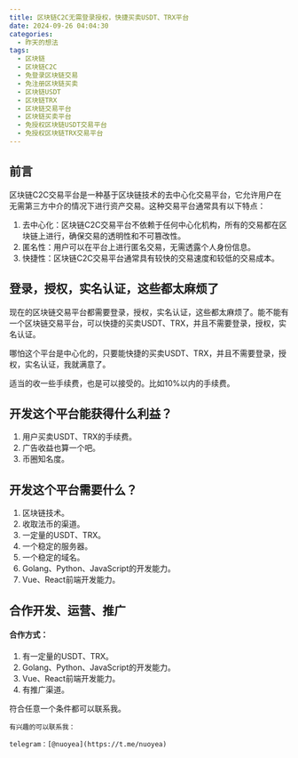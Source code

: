 ```yaml
---
title: 区块链C2C无需登录授权，快捷买卖USDT、TRX平台
date: 2024-09-26 04:04:30
categories:
  - 昨天的想法
tags:
  - 区块链
  - 区块链C2C
  - 免登录区块链交易
  - 免注册区块链买卖
  - 区块链USDT
  - 区块链TRX
  - 区块链交易平台
  - 区块链买卖平台
  - 免授权区块链USDT交易平台
  - 免授权区块链TRX交易平台
---
```


## 前言

区块链C2C交易平台是一种基于区块链技术的去中心化交易平台，它允许用户在无需第三方中介的情况下进行资产交易。这种交易平台通常具有以下特点：

1. 去中心化：区块链C2C交易平台不依赖于任何中心化机构，所有的交易都在区块链上进行，确保交易的透明性和不可篡改性。
2. 匿名性：用户可以在平台上进行匿名交易，无需透露个人身份信息。
3. 快捷性：区块链C2C交易平台通常具有较快的交易速度和较低的交易成本。

## 登录，授权，实名认证，这些都太麻烦了

现在的区块链交易平台都需要登录，授权，实名认证，这些都太麻烦了。能不能有一个区块链交易平台，可以快捷的买卖USDT、TRX，并且不需要登录，授权，实名认证。

哪怕这个平台是中心化的，只要能快捷的买卖USDT、TRX，并且不需要登录，授权，实名认证，我就满意了。

适当的收一些手续费，也是可以接受的。比如10%以内的手续费。

## 开发这个平台能获得什么利益？

1. 用户买卖USDT、TRX的手续费。
2. 广告收益也算一个吧。
3. 币圈知名度。

## 开发这个平台需要什么？

1. 区块链技术。
2. 收取法币的渠道。
3. 一定量的USDT、TRX。
4. 一个稳定的服务器。
5. 一个稳定的域名。
6. Golang、Python、JavaScript的开发能力。
7. Vue、React前端开发能力。

## 合作开发、运营、推广

#### 合作方式：

1. 有一定量的USDT、TRX。
2. Golang、Python、JavaScript的开发能力。
3. Vue、React前端开发能力。
4. 有推广渠道。

符合任意一个条件都可以联系我。

```
有兴趣的可以联系我：

telegram：[@nuoyea](https://t.me/nuoyea)
```


